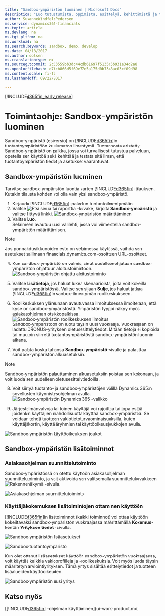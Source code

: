 ```yaml
---
title: "Sandbox-ympäristön luominen | Microsoft Docs"
description: "Luo tutustumista, oppimista, esittelyä, kehittämistä ja testausta varten sopiva ympäristö."
author: SusanneWindfeldPedersen
ms.service: dynamics365-financials
ms.topic: article
ms.devlang: na
ms.tgt_pltfrm: na
ms.workload: na
ms.search.keywords: sandbox, demo, develop
ms.date: 08/18/2017
ms.author: solsen
ms.translationtype: HT
ms.sourcegitcommit: 2c13559bb3dc44cdb61697f5135c5b931e34d2a8
ms.openlocfilehash: d7bcb866d5f69e77e5a175d0b73e8ac03cf09d98
ms.contentlocale: fi-fi
ms.lasthandoff: 09/22/2017

---
```

[!INCLUDE[d365fin_early_release](includes/d365fin_early_release.md.md)]

# <a name="how-to-create-a-sandbox-environment"></a>Toimintaohje: Sandbox-ympäristön luominen
Sandbox-ympäristö (esiversio) on [!INCLUDE[d365fin](includes/d365fin_md.md)]in tuotantoympäristöön kuulumaton ilmentymä. Tuotannosta eristetty Sandbox-ympäristö on paikka, jossa voi turvallisesti tutustua palveluun, opetella sen käyttöä sekä kehittää ja testata sitä ilman, että tuotantoympäristön tiedot ja asetukset vaarantuvat.

## <a name="to-create-a-sandbox-environment"></a>Sandbox-ympäristön luominen
Tarvitse sandbox-ympäristön luontia varten [!INCLUDE[d365fin](includes/d365fin_md.md)]-tilauksen. Kutakin tilausta kohden voi olla vain yksi sandbox-ympäristö.

1. Kirjaudu [!INCLUDE[d365fin](includes/d365fin_md.md)]-palvelun tuotantoilmentymään.
2. Valitse ![Etsi sivua tai raporttia](media/ui-search/search_small.png "Etsi sivua tai raporttia -kuvake") -kuvake, kirjoita **Sandbox-ympäristö** ja valitse liittyvä linkki.
![Sandbox-ympäristön määrittäminen](./media/across-sandbox/sandbox-environment-setup.png)
3. Valitse **Luo**.  
  Selaimeen avautuu uusi välilehti, jossa voi viimeistellä sandbox-ympäristön määrittämisen.
> [!NOTE]  
>  Jos ponnahdusikkunoiden esto on selaimessa käytössä, vaihda sen asetukset sallimaan financials.dynamics.com-osoitteen URL-osoitteet.   

4. Kun sandbox-ympäristö on valmis, sinut uudelleenohjataan sandbox-ympäristön ohjattuun aloitustoimintoon.
![Sandbox-ympäristön ohjattu aloitustoiminto](./media/across-sandbox/sandbox-wizard.png)

5. Valitse **Lisätietoja**, jos haluat lukea skenaarioista, joita voit kokeilla sandbox-ympäristössä. Valitse sen sijaan **Sulje**, jos haluat jatkaa [!INCLUDE[d365fin](includes/d365fin_md.md)]in sanbox-ilmentymän roolikeskukseen.
6. Roolikeskuksen yläreunaan avautuvassa ilmoituksessa ilmoitetaan, että kyse on sandbox-ympäristöstä. Ympäristön tyyppi näkyy myös asiakasohjelman otsikkopalkissa.
![Sandbox-ympäristön roolikeskuksen ilmoitus](./media/across-sandbox/sandbox-rolecenter-notification.png)  
Sandbox-ympäristöön on luotu täysin uusi vuokraaja. Vuokraajaan on ladattu CRONUS-yrityksen oletusesittelytiedot. Mitään tietoja ei kopioida tai muutoin siirretä tuotantoympäristöstä sandbox-ympäristön luonnin aikana.
7.  Voit palata koska tahansa **Sandbox-ympäristö**-sivulle ja palauttaa sandbox-ympäristön alkuasetuksiin.
> [!NOTE]  
>  Sandbox-ympäristön palauttaminen alkuasetuksiin poistaa sen kokonaan, ja voit luoda sen uudelleen oletusesittelytiedoilla.  

8.  Voit siirtyä tuotanto- ja sandbox-ympäristöjen välillä Dynamics 365:n sovellusten käynnistysohjelman avulla.
![Sandbox-ympäristön Dynamics 365 -valikko](./media/across-sandbox/sandbox-dynamics365-menu.png)

9.  Järjestelmänvalvoja tai toinen käyttäjä voi rajoittaa tai jopa estää joidenkin käyttäjien mahdollisuutta käyttää sandbox-ympäristöä. Se voidaan tehdä tuotteen vakiotietoturvaominaisuuksilla, kuten käyttäjäkortin, käyttäjäryhmien tai käyttöoikeusjoukkojen avulla.

![Sandbox-ympäristön käyttöoikeuksien joukot](./media/across-sandbox/sandbox-permission-sets.png)

## <a name="advanced-functionality-in-the-sandbox-environment"></a>Sandbox-ympäristön lisätoiminnot
### <a name="the-in-client-designer"></a>Asiakasohjelman suunnittelutoiminto
Sandbox-ympäristössä on otettu käyttöön asiakasohjelman suunnittelutoiminto, ja voit aktivoida sen valitsemalla suunnittelukuvakkeen ![Rakennenäkymä](./media/across-sandbox/sandbox-inclient-design-icon.png) -sivulla.

![Asiakasohjelman suunnittelutoiminto](./media/across-sandbox/sandbox-inclient-designer.png)

### <a name="enable-the-advanced-user-experience"></a>Käyttäjäkokemuksen lisätoimintojen ottaminen käyttöön
[!INCLUDE[d365fin](includes/d365fin_md.md)]in lisätoiminnot (kaikki toiminnot) voi ottaa käyttöön kokeiltavaksi sandbox-ympäristön vuokraajassa määrittämällä **Kokemus**-kentän **Yrityksen tiedot** -sivulla.

![Sandbox-ympäristön lisäasetukset](./media/across-sandbox/sandbox-advanced.png)

![Sandbox-tuotantoympäristö](./media/across-sandbox/sandbox-production.png)

Kun olet ottanut lisäasetukset käyttöön sandbox-ympäristön vuokraajassa, voit käyttää kaikkia vakioprofiileja ja -roolikeskuksia. Voit myös luoda täysin määritetyn arviointiyrityksen. Tämä yritys sisältää esittelytiedot ja tuotteen lisäalueiden käyttöoikeuden.

![Sandbox-ympäristön uusi yritys](./media/across-sandbox/sandbox-newcompany.png)


## <a name="see-also"></a>Katso myös
[[!INCLUDE[d365fin](includes/d365fin_md.md)] -ohjelman käyttäminen](ui-work-product.md)  


